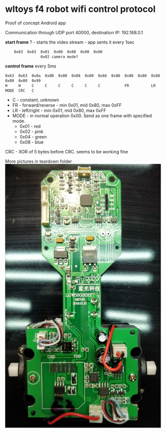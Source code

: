# wltoys f4 robot wifi control protocol
Proof of concept Android app

Communication through UDP port 40000, destination IP: 192.168.0.1

**start frame** ? - starts the video stream - app sents it every 1sec
    
        0x63  0x63  0x01  0x00  0x00  0x00  0x00
                    0x02 camera mode?

   


 **control frame** every 5ms

    0x63  0x63  0x0a  0x00  0x00  0x08  0x00  0x66  0x80  0x80  0x80  0x80  0x00  0x00  0x99
    H     H     C     C     C     C     C     C           FR          LR    MODE  CRC   C

 - C - constant, unknown
 - FR - forward/reverse - min 0x01, mid 0x80, max 0xFF
 - LR - left/right - min 0x01, mid 0x80, max 0xFF
 - MODE -  in normal operation 0x00. Send as one frame with specified
   mode.
	 - 0x01 - red
	 - 0x02 - pink
	 - 0x04 - green
	 - 0x08 - blue

CRC - XOR of 5 bytes before CRC. seems to be working fine

More pictures in teardown folder
![alt text](teardown/IMG_20180921_195735.jpg)




